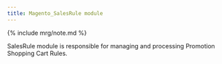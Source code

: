 ```yaml
---
title: Magento_SalesRule module
---
```


{% include mrg/note.md %}

SalesRule module is responsible for managing and processing Promotion Shopping Cart Rules.

